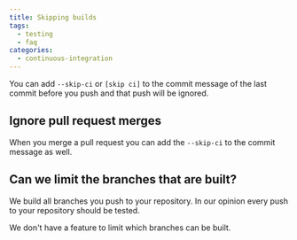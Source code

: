 ```yaml
---
title: Skipping builds
tags:
  - testing
  - faq
categories:
  - continuous-integration
---
```

You can add ```--skip-ci``` or  ```[skip ci]``` to the commit message of the last commit before you push and that push will be ignored.

## Ignore pull request merges

When you merge a pull request you can add the ```--skip-ci``` to the commit message as well.

## Can we limit the branches that are built?

We build all branches you push to your repository. In our opinion every push to your repository should be tested.

We don't have a feature to limit which branches can be built.
